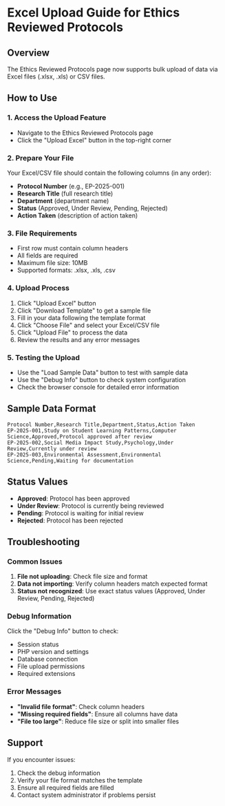 # Excel Upload Guide for Ethics Reviewed Protocols

## Overview
The Ethics Reviewed Protocols page now supports bulk upload of data via Excel files (.xlsx, .xls) or CSV files.

## How to Use

### 1. Access the Upload Feature
- Navigate to the Ethics Reviewed Protocols page
- Click the "Upload Excel" button in the top-right corner

### 2. Prepare Your File
Your Excel/CSV file should contain the following columns (in any order):
- **Protocol Number** (e.g., EP-2025-001)
- **Research Title** (full research title)
- **Department** (department name)
- **Status** (Approved, Under Review, Pending, Rejected)
- **Action Taken** (description of action taken)

### 3. File Requirements
- First row must contain column headers
- All fields are required
- Maximum file size: 10MB
- Supported formats: .xlsx, .xls, .csv

### 4. Upload Process
1. Click "Upload Excel" button
2. Click "Download Template" to get a sample file
3. Fill in your data following the template format
4. Click "Choose File" and select your Excel/CSV file
5. Click "Upload File" to process the data
6. Review the results and any error messages

### 5. Testing the Upload
- Use the "Load Sample Data" button to test with sample data
- Use the "Debug Info" button to check system configuration
- Check the browser console for detailed error information

## Sample Data Format

```csv
Protocol Number,Research Title,Department,Status,Action Taken
EP-2025-001,Study on Student Learning Patterns,Computer Science,Approved,Protocol approved after review
EP-2025-002,Social Media Impact Study,Psychology,Under Review,Currently under review
EP-2025-003,Environmental Assessment,Environmental Science,Pending,Waiting for documentation
```

## Status Values
- **Approved**: Protocol has been approved
- **Under Review**: Protocol is currently being reviewed
- **Pending**: Protocol is waiting for initial review
- **Rejected**: Protocol has been rejected

## Troubleshooting

### Common Issues
1. **File not uploading**: Check file size and format
2. **Data not importing**: Verify column headers match expected format
3. **Status not recognized**: Use exact status values (Approved, Under Review, Pending, Rejected)

### Debug Information
Click the "Debug Info" button to check:
- Session status
- PHP version and settings
- Database connection
- File upload permissions
- Required extensions

### Error Messages
- **"Invalid file format"**: Check column headers
- **"Missing required fields"**: Ensure all columns have data
- **"File too large"**: Reduce file size or split into smaller files

## Support
If you encounter issues:
1. Check the debug information
2. Verify your file format matches the template
3. Ensure all required fields are filled
4. Contact system administrator if problems persist 